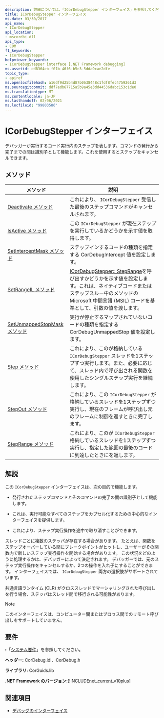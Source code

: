 ```yaml
---
description: 詳細については、「ICorDebugStepper インターフェイス」を参照してください。
title: ICorDebugStepper インターフェイス
ms.date: 03/30/2017
api_name:
- ICorDebugStepper
api_location:
- mscordbi.dll
api_type:
- COM
f1_keywords:
- ICorDebugStepper
helpviewer_keywords:
- ICorDebugStepper interface [.NET Framework debugging]
ms.assetid: ed8364eb-f01b-46f6-b5e3-5dda9cae2dfe
topic_type:
- apiref
ms.openlocfilehash: a16df9d25b4d87b0638448c1fdf8fec4759261d3
ms.sourcegitcommit: ddf7edb67715a5b9a45e3dd44536dabc153c1de0
ms.translationtype: MT
ms.contentlocale: ja-JP
ms.lasthandoff: 02/06/2021
ms.locfileid: "99803586"
---
```

# <a name="icordebugstepper-interface"></a>ICorDebugStepper インターフェイス

デバッガーが実行するコード実行内のステップを表します。コマンドの発行から完了までの間は識別子として機能します。これを使用するとステップをキャンセルできます。  
  
## <a name="methods"></a>メソッド  
  
|メソッド|説明|  
|------------|-----------------|  
|[Deactivate メソッド](icordebugstepper-deactivate-method.md)|これにより、 `ICorDebugStepper` 受信した最後のステップコマンドがキャンセルされます。|  
|[IsActive メソッド](icordebugstepper-isactive-method.md)|この `ICorDebugStepper` が現在ステップを実行しているかどうかを示す値を取得します。|  
|[SetInterceptMask メソッド](icordebugstepper-setinterceptmask-method.md)|ステップインするコードの種類を指定する CorDebugIntercept 値を設定します。|  
|[SetRangeIL メソッド](icordebugstepper-setrangeil-method.md)|[ICorDebugStepper:: StepRange](icordebugstepper-steprange-method.md)を呼び出すかどうかを示す値を設定します。これは、ネイティブコードまたはステップスルー中のメソッドの Microsoft 中間言語 (MSIL) コードを基準として、引数の値を渡します。|  
|[SetUnmappedStopMask メソッド](icordebugstepper-setunmappedstopmask-method.md)|実行が停止するマップされていないコードの種類を指定する CorDebugUnmappedStop 値を設定します。|  
|[Step メソッド](icordebugstepper-step-method.md)|これにより、このが格納している `ICorDebugStepper` スレッドを1ステップずつ実行します。また、必要に応じて、スレッド内で呼び出される関数を使用したシングルステップ実行を継続します。|  
|[StepOut メソッド](icordebugstepper-stepout-method.md)|これにより、この `ICorDebugStepper` が格納しているスレッドを1ステップずつ実行し、現在のフレームが呼び出し元のフレームに制御を返すときに完了します。|  
|[StepRange メソッド](icordebugstepper-steprange-method.md)|これにより、このが `ICorDebugStepper` 格納しているスレッドを1ステップずつ実行し、指定した範囲の最後のコードに到達したときにを返します。|  
  
## <a name="remarks"></a>解説  

 この `ICorDebugStepper` インターフェイスは、次の目的で機能します。  
  
- 発行されたステップコマンドとそのコマンドの完了の間の識別子として機能します。  
  
- これは、実行可能なすべてのステップをカプセル化するための中心的なインターフェイスを提供します。  
  
- これにより、ステップ実行操作を途中で取り消すことができます。  
  
 スレッドごとに複数のステッパが存在する場合があります。 たとえば、関数をステップオーバーしている間にブレークポイントがヒットし、ユーザーがその関数内で新しいステップ実行操作を開始する場合があります。 この状況をどのように処理するかは、デバッガーによって決定されます。 デバッガーでは、元のステップ実行操作をキャンセルするか、2つの操作を入れ子にすることができます。 インターフェイスでは、 `ICorDebugStepper` 両方の選択肢がサポートされています。  
  
 共通言語ランタイム (CLR) がクロススレッドでマーシャリングされた呼び出しを行う場合、ステッパはスレッド間で移行される可能性があります。  
  
> [!NOTE]
> このインターフェイスは、コンピューター間またはプロセス間でのリモート呼び出しをサポートしていません。  
  
## <a name="requirements"></a>要件  

 **:**「[システム要件](../../get-started/system-requirements.md)」を参照してください。  
  
 **ヘッダー:** CorDebug.idl、CorDebug.h  
  
 **ライブラリ:** CorGuids.lib  
  
 **.NET Framework のバージョン:**[!INCLUDE[net_current_v10plus](../../../../includes/net-current-v10plus-md.md)]  
  
## <a name="see-also"></a>関連項目

- [デバッグのインターフェイス](debugging-interfaces.md)
